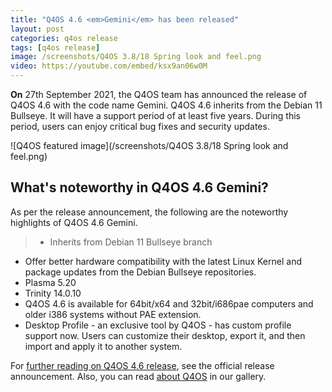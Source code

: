```yaml
---
title: "Q4OS 4.6 <em>Gemini</em> has been released"
layout: post
categories: q4os release
tags: [q4os release]
image: /screenshots/Q4OS 3.8/18 Spring look and feel.png
video: https://youtube.com/embed/ksx9an06w0M
---
```


**On** 27th September 2021, the Q4OS team has announced the release of Q4OS 4.6 with the code name Gemini. Q4OS 4.6 inherits from the Debian 11 Bullseye. It will have a support period of at least five years. During this period, users can enjoy critical bug fixes and security updates.

![Q4OS featured image](/screenshots/Q4OS 3.8/18 Spring look and feel.png)

## What's noteworthy in Q4OS 4.6 Gemini?
As per the release announcement, the following are the noteworthy highlights of Q4OS 4.6 Gemini.

> - Inherits from Debian 11 Bullseye branch
- Offer better hardware compatibility with the latest Linux Kernel and package updates from the Debian Bullseye repositories.
- Plasma 5.20
- Trinity 14.0.10
- Q4OS 4.6 is available for 64bit/x64 and 32bit/i686pae computers and older i386 systems without PAE extension.
- Desktop Profile - an exclusive tool by Q4OS - has custom profile support now. Users can customize their desktop, export it, and then import and apply it to another system.

For [further reading on Q4OS 4.6 release](https://q4os.org/blog.html#news210927), see the official release announcement. Also, you can read [about Q4OS](/distribution/q4os) in our gallery.
